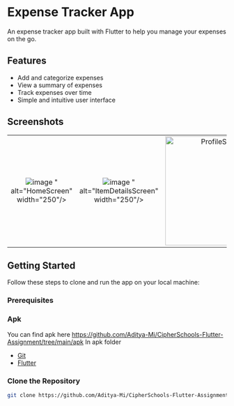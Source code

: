 # Expense Tracker App

An expense tracker app built with Flutter to help you manage your expenses on the go.

## Features

- Add and categorize expenses
- View a summary of expenses
- Track expenses over time
- Simple and intuitive user interface

## Screenshots

<table>
  <tr>
    <td align="center">
      <img src="<img width="195" alt="image" src="https://github.com/Aditya-Mi/Expense-Tracker/assets/112800760/808d1404-baca-41a6-b8f9-759938954095">
" alt="HomeScreen" width="250"/>
    </td>
    <td align="center">
      <img src="<img width="190" alt="image" src="https://github.com/Aditya-Mi/Expense-Tracker/assets/112800760/a317396c-862c-45cd-97f4-670f22438ca6">
" alt="ItemDetailsScreen" width="250"/>
    </td>
    <td align="center">
      <img src="![image](https://github.com/Aditya-Mi/Expense-Tracker/assets/112800760/c0ace919-df78-4fca-ba95-d96a1921620e)
" alt="ProfileScreen" width="250"/>
    </td>
  </tr>
</table>

## Getting Started

Follow these steps to clone and run the app on your local machine:

### Prerequisites

### Apk

You can find apk here https://github.com/Aditya-Mi/CipherSchools-Flutter-Assignment/tree/main/apk
In apk folder


- [Git](https://git-scm.com/)
- [Flutter](https://flutter.dev/docs/get-started/install)

### Clone the Repository

```bash
git clone https://github.com/Aditya-Mi/CipherSchools-Flutter-Assignment.git

